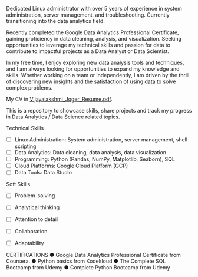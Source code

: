 Dedicated Linux administrator with over 5 years of experience in system administration, server management, and troubleshooting. Currently transitioning into the data analytics field.

Recently completed the Google Data Analytics Professional Certificate, gaining proficiency in data cleaning, analysis, and visualization. Seeking opportunities to leverage my technical skills and passion for data to contribute to impactful projects as a Data Analyst or Data Scientist.

In my free time, I enjoy exploring new data analysis tools and techniques, and I am always looking for opportunities to expand my knowledge and skills. Whether working on a team or independently, I am driven by the thrill of discovering new insights and the satisfaction of using data to solve complex problems.

My CV in [Vijayalakshmi_Joger_Resume.pdf](https://github.com/user-attachments/files/17094957/Vijayalakshmi_Joger_Resume.pdf).

This is a repository to showcase skills, share projects and track my progress in Data Analytics / Data Science related topics.

Technical Skills
- [ ] Linux Administration: System administration, server management, shell scripting
- [ ] Data Analytics: Data cleaning, data analysis, data visualization
- [ ] Programming: Python (Pandas, NumPy, Matplotlib, Seaborn), SQL
- [ ] Cloud Platforms: Google Cloud Platform (GCP)
- [ ] Data Tools: Data Studio

Soft Skills
- [ ] Problem-solving
- [ ] Analytical thinking
- [ ] Attention to detail
- [ ] Collaboration
- [ ] Adaptability


CERTIFICATIONS
● Google Data Analytics Professional Certificate from Coursera.
● Python basics from Kodekloud
● The Complete SQL Bootcamp from Udemy
● Complete Python Bootcamp from Udemy
